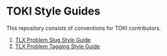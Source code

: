 # TOKI Style Guides

This repository consists of conventions for TOKI contributors.

1. [TLX Problem Slug Style Guide](problem-slug/)
2. [TLX Problem Tagging Style Guide](problem-tagging/)
